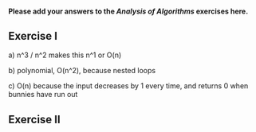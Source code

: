 #### Please add your answers to the **_Analysis of Algorithms_** exercises here.

## Exercise I

a) n^3 / n^2 makes this n^1 or O(n)

b) polynomial, O(n^2), because nested loops

c) O(n) because the input decreases by 1 every time, and returns 0 when bunnies have run out

## Exercise II
